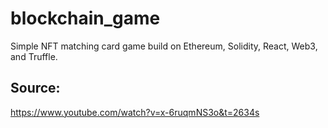 # blockchain_game
Simple NFT matching card game build on Ethereum, Solidity, React, Web3, and Truffle. 

## Source:
https://www.youtube.com/watch?v=x-6ruqmNS3o&t=2634s
